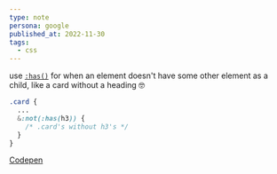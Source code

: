 ```yaml
---
type: note
persona: google
published_at: 2022-11-30
tags: 
  - css
---
```


use [`:has()`](https://developer.mozilla.org/en-US/docs/Web/CSS/:has) for when an element doesn't have some other element as a child, like a card without a heading 🤓

```css
.card {
  ...
  &:not(:has(h3)) {
    /* .card's without h3's */
  }
}
```

[Codepen](https://codepen.io/argyleink/pen/yLExaLy)